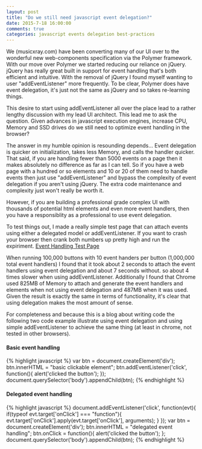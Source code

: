 ```yaml
---
layout: post
title: "Do we still need javascript event delegation?"
date: 2015-7-18 16:00:00
comments: true
categories: javascript events delegation best-practices
---
```



We (musicxray.com) have been converting many of our UI over to the wonderful new web-components specification via the Polymer framework. With our move over Polymer we started reducing our reliance on jQuery.  jQuery has really great built in support for event handling that's both efficient and intuitive.  With the removal of jQuery I found myself wanting to user "addEventListener" more frequently.  To be clear, Polymer does have event delegation, it's just not the same as jQuery and so takes re-learning things.

This desire to start using addEventListener all over the place lead to a rather lengthy discussion with my lead UI architect. This lead me to ask the question.  Given advances in javascript execution engines, increase CPU, Memory and SSD drives do we still need to optimize event handling in the browser?

The answer in my humble opinion is resounding depends... Event delegation is quicker on initialization, takes less Memory, and calls the handler quicker.  That said, if you are handling fewer than 5000 events on a page then it makes absolutely no difference as far as I can tell.  So if you have a web page with a hundred or so elements and 10 or 20 of them need to handle events then just use "addEventListener" and bypass the complexity of event delegation if you aren't using jQuery.  The extra code maintenance and complexity just won't really be worth it.  

However, if you are building a professional grade complex UI with thousands of potential html elements and even more event handlers, then you have a responsiblity as a professional to use event delegation.  

To test things out, I made a really simple test page that can attach events using either a delegated model or addEventListener.  If you want to crash your browser then crank both numbers up pretty high and run the expiriment. [Event Handling Test Page]({{site.url}}/assets/examples/add_event_listener.html)

When running 100,000 buttons with 10 event handers per button (1,000,000 total event handlers) I found that it took about 2 seconds to attach the event handlers using event delegation and about 7 seconds without.  so about 4 times slower when using addEventListener.  Additionally I found that Chrome used 825MB of Memory to attach and generate the event handlers and elements when not using event delegation and 487MB when it was used.  Given the result is exactly the same in terms of functionality, it's clear that using delegation makes the most amount of sense.

For completeness and because this is a blog about writing code the following two code example illustrate using event delegation and using simple addEventListener to achieve the same thing (at least in chrome, not tested in other browsers).

<h4>Basic event handling</h4>
{% highlight javascript %}
  var btn = document.createElement('div');
  btn.innerHTML = "basic clickable element";
  btn.addEventListener('click', function(){
    alert('clicked the button'); 
  });
  document.querySelector('body').appendChild(btn);
{% endhighlight %}

<h4>Delegated event handling</h4>
{% highlight javascript %}
  document.addEventListener('click', function(evt){
    if(typeof evt.target['onClick'] === "function"){
      evt.target['onClick'].apply(evt.target['onClick'], arguments);
    }
  });
  var btn = document.createElement('div');
  btn.innerHTML = "delegated event handling";
  btn.onClick = function(){
    alert('clicked the button'); 
  };
  document.querySelector('body').appendChild(btn);
{% endhighlight %}

